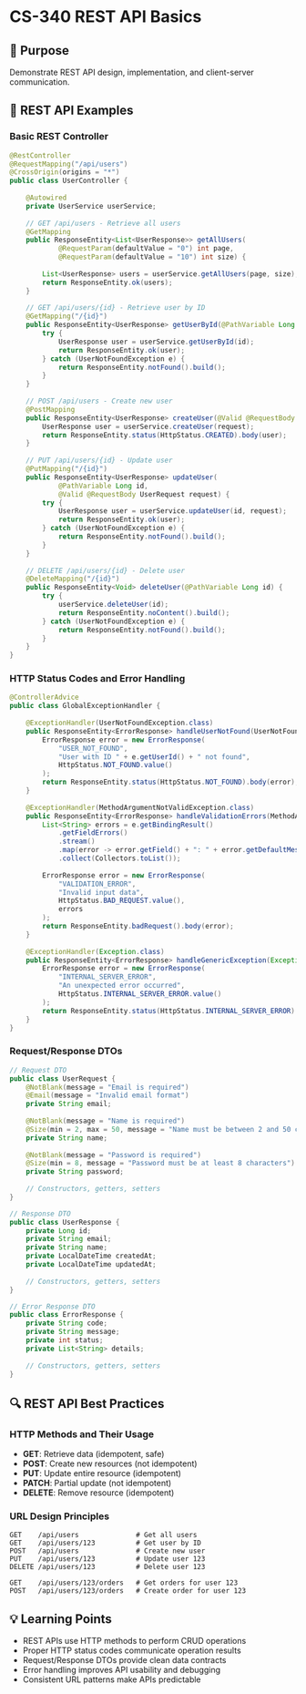 # CS-340 REST API Basics

## 🎯 Purpose
Demonstrate REST API design, implementation, and client-server communication.

## 📝 REST API Examples

### Basic REST Controller
```java
@RestController
@RequestMapping("/api/users")
@CrossOrigin(origins = "*")
public class UserController {
    
    @Autowired
    private UserService userService;
    
    // GET /api/users - Retrieve all users
    @GetMapping
    public ResponseEntity<List<UserResponse>> getAllUsers(
            @RequestParam(defaultValue = "0") int page,
            @RequestParam(defaultValue = "10") int size) {
        
        List<UserResponse> users = userService.getAllUsers(page, size);
        return ResponseEntity.ok(users);
    }
    
    // GET /api/users/{id} - Retrieve user by ID
    @GetMapping("/{id}")
    public ResponseEntity<UserResponse> getUserById(@PathVariable Long id) {
        try {
            UserResponse user = userService.getUserById(id);
            return ResponseEntity.ok(user);
        } catch (UserNotFoundException e) {
            return ResponseEntity.notFound().build();
        }
    }
    
    // POST /api/users - Create new user
    @PostMapping
    public ResponseEntity<UserResponse> createUser(@Valid @RequestBody UserRequest request) {
        UserResponse user = userService.createUser(request);
        return ResponseEntity.status(HttpStatus.CREATED).body(user);
    }
    
    // PUT /api/users/{id} - Update user
    @PutMapping("/{id}")
    public ResponseEntity<UserResponse> updateUser(
            @PathVariable Long id, 
            @Valid @RequestBody UserRequest request) {
        try {
            UserResponse user = userService.updateUser(id, request);
            return ResponseEntity.ok(user);
        } catch (UserNotFoundException e) {
            return ResponseEntity.notFound().build();
        }
    }
    
    // DELETE /api/users/{id} - Delete user
    @DeleteMapping("/{id}")
    public ResponseEntity<Void> deleteUser(@PathVariable Long id) {
        try {
            userService.deleteUser(id);
            return ResponseEntity.noContent().build();
        } catch (UserNotFoundException e) {
            return ResponseEntity.notFound().build();
        }
    }
}
```

### HTTP Status Codes and Error Handling
```java
@ControllerAdvice
public class GlobalExceptionHandler {
    
    @ExceptionHandler(UserNotFoundException.class)
    public ResponseEntity<ErrorResponse> handleUserNotFound(UserNotFoundException e) {
        ErrorResponse error = new ErrorResponse(
            "USER_NOT_FOUND", 
            "User with ID " + e.getUserId() + " not found",
            HttpStatus.NOT_FOUND.value()
        );
        return ResponseEntity.status(HttpStatus.NOT_FOUND).body(error);
    }
    
    @ExceptionHandler(MethodArgumentNotValidException.class)
    public ResponseEntity<ErrorResponse> handleValidationErrors(MethodArgumentNotValidException e) {
        List<String> errors = e.getBindingResult()
            .getFieldErrors()
            .stream()
            .map(error -> error.getField() + ": " + error.getDefaultMessage())
            .collect(Collectors.toList());
            
        ErrorResponse error = new ErrorResponse(
            "VALIDATION_ERROR",
            "Invalid input data",
            HttpStatus.BAD_REQUEST.value(),
            errors
        );
        return ResponseEntity.badRequest().body(error);
    }
    
    @ExceptionHandler(Exception.class)
    public ResponseEntity<ErrorResponse> handleGenericException(Exception e) {
        ErrorResponse error = new ErrorResponse(
            "INTERNAL_SERVER_ERROR",
            "An unexpected error occurred",
            HttpStatus.INTERNAL_SERVER_ERROR.value()
        );
        return ResponseEntity.status(HttpStatus.INTERNAL_SERVER_ERROR).body(error);
    }
}
```

### Request/Response DTOs
```java
// Request DTO
public class UserRequest {
    @NotBlank(message = "Email is required")
    @Email(message = "Invalid email format")
    private String email;
    
    @NotBlank(message = "Name is required")
    @Size(min = 2, max = 50, message = "Name must be between 2 and 50 characters")
    private String name;
    
    @NotBlank(message = "Password is required")
    @Size(min = 8, message = "Password must be at least 8 characters")
    private String password;
    
    // Constructors, getters, setters
}

// Response DTO
public class UserResponse {
    private Long id;
    private String email;
    private String name;
    private LocalDateTime createdAt;
    private LocalDateTime updatedAt;
    
    // Constructors, getters, setters
}

// Error Response DTO
public class ErrorResponse {
    private String code;
    private String message;
    private int status;
    private List<String> details;
    
    // Constructors, getters, setters
}
```

## 🔍 REST API Best Practices

### HTTP Methods and Their Usage
- **GET**: Retrieve data (idempotent, safe)
- **POST**: Create new resources (not idempotent)
- **PUT**: Update entire resource (idempotent)
- **PATCH**: Partial update (not idempotent)
- **DELETE**: Remove resource (idempotent)

### URL Design Principles
```
GET    /api/users              # Get all users
GET    /api/users/123          # Get user by ID
POST   /api/users              # Create new user
PUT    /api/users/123          # Update user 123
DELETE /api/users/123          # Delete user 123

GET    /api/users/123/orders   # Get orders for user 123
POST   /api/users/123/orders   # Create order for user 123
```

## 💡 Learning Points
- REST APIs use HTTP methods to perform CRUD operations
- Proper HTTP status codes communicate operation results
- Request/Response DTOs provide clean data contracts
- Error handling improves API usability and debugging
- Consistent URL patterns make APIs predictable
